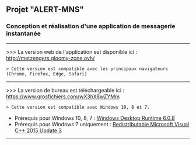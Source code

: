 ## Projet "ALERT-MNS"

### **Conception et réalisation d'une application de messagerie instantanée**

___
\>\>\> La version web de l'application est disponible ici : http://metzengers.gloomy-zone.ovh/

    > Cette version est compatible avec les principaux navigateurs (Chrome, Firefox, Edge, Safari)
___
\>\>\> La version de bureau est téléchargeable ici : https://www.grosfichiers.com/wX3hX8wZYMm

    > Cette version est compatible avec Windows 10, 8 et 7.

  - Prérequis pour Windows 10, 8, 7 : [Windows Desktop Runtime 6.0.8](https://dotnet.microsoft.com/en-us/download/dotnet/6.0/runtime?cid=getdotnetcore)
  - Prérequis pour Windows 7 uniquement : [Redistributable Microsoft Visual C++ 2015 Update 3](https://www.microsoft.com/fr-fr/download/details.aspx?id=53587)
>
___
